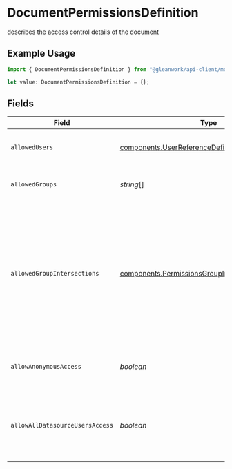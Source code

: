 # DocumentPermissionsDefinition

describes the access control details of the document

## Example Usage

```typescript
import { DocumentPermissionsDefinition } from "@gleanwork/api-client/models/components";

let value: DocumentPermissionsDefinition = {};
```

## Fields

| Field                                                                                                                                                  | Type                                                                                                                                                   | Required                                                                                                                                               | Description                                                                                                                                            |
| ------------------------------------------------------------------------------------------------------------------------------------------------------ | ------------------------------------------------------------------------------------------------------------------------------------------------------ | ------------------------------------------------------------------------------------------------------------------------------------------------------ | ------------------------------------------------------------------------------------------------------------------------------------------------------ |
| `allowedUsers`                                                                                                                                         | [components.UserReferenceDefinition](../../models/components/userreferencedefinition.md)[]                                                             | :heavy_minus_sign:                                                                                                                                     | List of users who can view the document                                                                                                                |
| `allowedGroups`                                                                                                                                        | *string*[]                                                                                                                                             | :heavy_minus_sign:                                                                                                                                     | List of groups that can view the document                                                                                                              |
| `allowedGroupIntersections`                                                                                                                            | [components.PermissionsGroupIntersectionDefinition](../../models/components/permissionsgroupintersectiondefinition.md)[]                               | :heavy_minus_sign:                                                                                                                                     | List of allowed group intersections. This describes a permissions constraint of the form ((GroupA AND GroupB AND GroupC) OR (GroupX AND GroupY) OR ... |
| `allowAnonymousAccess`                                                                                                                                 | *boolean*                                                                                                                                              | :heavy_minus_sign:                                                                                                                                     | If true, then any Glean user can view the document                                                                                                     |
| `allowAllDatasourceUsersAccess`                                                                                                                        | *boolean*                                                                                                                                              | :heavy_minus_sign:                                                                                                                                     | If true, then any user who has an account in the datasource can view the document.                                                                     |